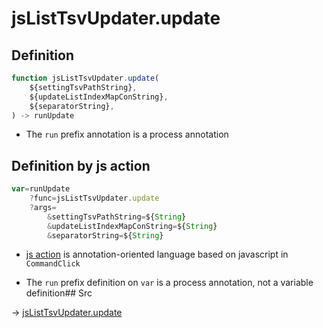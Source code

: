 # jsListTsvUpdater.update

## Definition

```js.js
function jsListTsvUpdater.update(
	${settingTsvPathString},
	${updateListIndexMapConString},
	${separatorString},
) -> runUpdate
```

- The `run` prefix annotation is a process annotation
## Definition by js action

```js.js
var=runUpdate
	?func=jsListTsvUpdater.update
	?args=
		&settingTsvPathString=${String}
		&updateListIndexMapConString=${String}
		&separatorString=${String}
```

- [js action](#) is annotation-oriented language based on javascript in `CommandClick`

- The `run` prefix definition on `var` is a process annotation, not a variable definition## Src

-> [jsListTsvUpdater.update](https://github.com/puutaro/CommandClick/blob/master/app/src/main/java/com/puutaro/commandclick/fragment_lib/terminal_fragment/js_interface/list_index/JsListTsvUpdater.kt#L14)


